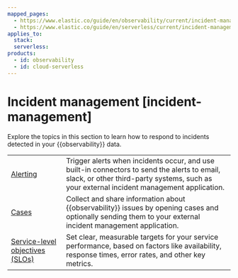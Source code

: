 ```yaml
---
mapped_pages:
  - https://www.elastic.co/guide/en/observability/current/incident-management.html
  - https://www.elastic.co/guide/en/serverless/current/incident-management.html
applies_to:
  stack:
  serverless:
products:
  - id: observability
  - id: cloud-serverless
---
```


# Incident management [incident-management]

Explore the topics in this section to learn how to respond to incidents detected in your {{observability}} data.

|     |     |
| --- | --- |
| [Alerting](/solutions/observability/incident-management/alerting.md) | Trigger alerts when incidents occur, and use built-in connectors to send the alerts to email, slack, or other third-party systems, such as your external incident management application. |
| [Cases](/solutions/observability/incident-management/cases.md) | Collect and share information about {{observability}} issues by opening cases and optionally sending them to your external incident management application. |
| [Service-level objectives (SLOs)](/solutions/observability/incident-management/service-level-objectives-slos.md) | Set clear, measurable targets for your service performance, based on factors like availability, response times, error rates, and other key metrics. |